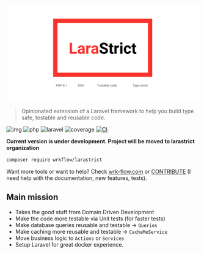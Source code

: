 ![](.github/banner.png)

> Opinionated extension of a Laravel framework to help you build type safe, testable and reusable code.

![img](https://img.shields.io/badge/PHPStan-8-blue)
![php](https://img.shields.io/badge/PHP-8.1-B0B3D6)
![laravel](https://img.shields.io/badge/Laravel-9-fb503b)
![coverage](https://img.shields.io/endpoint?url=https://gist.githubusercontent.com/pionl/8eeaf1185a65b196e8bbb06c1b103154/raw/coverage.json)
[![CI](https://github.com/wrk-flow/larastrict/actions/workflows/release.yml/badge.svg)](https://github.com/wrk-flow/larastrict/actions/workflows/release.yml)

__Current version is under development. Project will be moved to larastrict organization__

```bash
composer require wrkflow/larastrict
```

Want more tools or want to help? Check [wrk-flow.com](https://wrk-flow.com) or [CONTRIBUTE](CONTRIBUTION.md) (I need help with the documentation, new features, tests).

## Main mission

- Takes the good stuff from Domain Driven Development
- Make the code more testable via Unit tests (for faster tests)
- Make database queries reusable and testable -> `Queries`
- Make caching more reusable and testable -> `CacheMeService`
- Move business logic to `Actions` or `Services`
- Setup Laravel for great docker experience.
